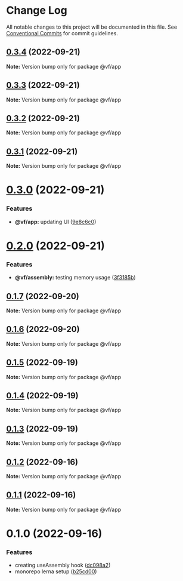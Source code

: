 # Change Log

All notable changes to this project will be documented in this file.
See [Conventional Commits](https://conventionalcommits.org) for commit guidelines.

## [0.3.4](https://github.com/achamwada/vf-academy-root/compare/@vf/app@0.3.3...@vf/app@0.3.4) (2022-09-21)

**Note:** Version bump only for package @vf/app





## [0.3.3](https://github.com/achamwada/vf-academy-root/compare/@vf/app@0.3.2...@vf/app@0.3.3) (2022-09-21)

**Note:** Version bump only for package @vf/app





## [0.3.2](https://github.com/achamwada/vf-academy-root/compare/@vf/app@0.3.1...@vf/app@0.3.2) (2022-09-21)

**Note:** Version bump only for package @vf/app





## [0.3.1](https://github.com/achamwada/vf-academy-root/compare/@vf/app@0.3.0...@vf/app@0.3.1) (2022-09-21)

**Note:** Version bump only for package @vf/app





# [0.3.0](https://github.com/achamwada/vf-academy-root/compare/@vf/app@0.2.0...@vf/app@0.3.0) (2022-09-21)


### Features

* **@vf/app:** updating UI ([9e8c6c0](https://github.com/achamwada/vf-academy-root/commit/9e8c6c08060f8fc8acc8256e72668efea794d6e9))





# [0.2.0](https://github.com/achamwada/vf-academy-root/compare/@vf/app@0.1.6...@vf/app@0.2.0) (2022-09-21)


### Features

* **@vf/assembly:** testing memory usage ([3f3185b](https://github.com/achamwada/vf-academy-root/commit/3f3185b3de4ad28b8488c7151d5ba6510fa2967c))





## [0.1.7](https://github.com/achamwada/vf-academy-root/compare/@vf/app@0.1.6...@vf/app@0.1.7) (2022-09-20)

**Note:** Version bump only for package @vf/app





## [0.1.6](https://github.com/achamwada/vf-academy-root/compare/@vf/app@0.1.5...@vf/app@0.1.6) (2022-09-20)

**Note:** Version bump only for package @vf/app





## [0.1.5](https://github.com/achamwada/vf-academy-root/compare/@vf/app@0.1.4...@vf/app@0.1.5) (2022-09-19)

**Note:** Version bump only for package @vf/app





## [0.1.4](https://github.com/achamwada/vf-academy-root/compare/@vf/app@0.1.3...@vf/app@0.1.4) (2022-09-19)

**Note:** Version bump only for package @vf/app





## [0.1.3](https://github.com/achamwada/vf-academy-root/compare/@vf/app@0.1.2...@vf/app@0.1.3) (2022-09-19)

**Note:** Version bump only for package @vf/app





## [0.1.2](https://github.com/achamwada/vf-academy-root/compare/@vf/app@0.1.1...@vf/app@0.1.2) (2022-09-16)

**Note:** Version bump only for package @vf/app





## [0.1.1](https://github.com/achamwada/vf-academy-root/compare/@vf/app@0.1.0...@vf/app@0.1.1) (2022-09-16)

**Note:** Version bump only for package @vf/app





# 0.1.0 (2022-09-16)


### Features

* creating useAssembly hook ([dc098a2](https://github.com/achamwada/vf-academy-root/commit/dc098a29448845f6d4cd7e9ab3e103ef33044749))
* monorepo lerna setup ([b25cd00](https://github.com/achamwada/vf-academy-root/commit/b25cd00593054e0445ac570b6a7ec5459ae10942))
